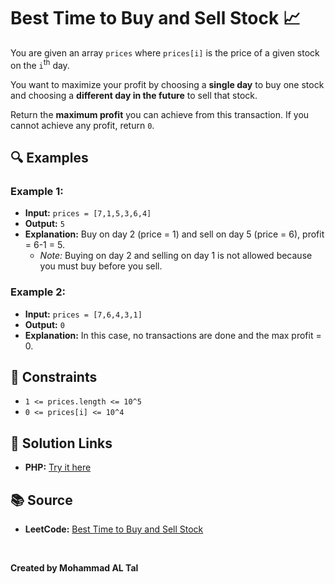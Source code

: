 # Best Time to Buy and Sell Stock 📈

You are given an array `prices` where `prices[i]` is the price of a given stock on the `i`<sup>th</sup> day.

You want to maximize your profit by choosing a **single day** to buy one stock and choosing a **different day in the future** to sell that stock.

Return the **maximum profit** you can achieve from this transaction. If you cannot achieve any profit, return `0`.

## 🔍 Examples

### Example 1:
- **Input:** `prices = [7,1,5,3,6,4]`
- **Output:** `5`
- **Explanation:** Buy on day 2 (price = 1) and sell on day 5 (price = 6), profit = 6-1 = 5.
  - *Note:* Buying on day 2 and selling on day 1 is not allowed because you must buy before you sell.

### Example 2:
- **Input:** `prices = [7,6,4,3,1]`
- **Output:** `0`
- **Explanation:** In this case, no transactions are done and the max profit = 0.


## 📝 Constraints
- `1 <= prices.length <= 10^5`
- `0 <= prices[i] <= 10^4`


## 🔗 Solution Links

- **PHP:** [Try it here](https://www.programiz.com/online-compiler/3K0vuZRaU1f4B)


## 📚 Source
- **LeetCode:** [Best Time to Buy and Sell Stock](https://leetcode.com/problems/best-time-to-buy-and-sell-stock/description/?envType=study-plan-v2&envId=top-interview-150)

<br>

**Created by Mohammad AL Tal**

